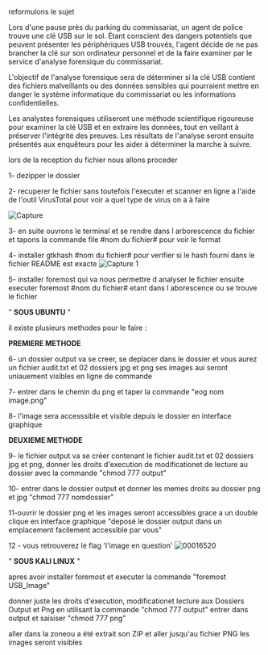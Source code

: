 reformulons le sujet 

Lors d'une pause près du parking du commissariat, un agent de police trouve une clé USB sur le sol. Étant conscient des dangers potentiels que peuvent présenter les périphériques USB trouvés, l'agent décide de ne pas brancher la clé sur son ordinateur personnel et de la faire examiner par le service d'analyse forensique du commissariat.

L'objectif de l'analyse forensique sera de déterminer si la clé USB contient des fichiers malveillants ou des données sensibles qui pourraient mettre en danger le système informatique du commissariat ou les informations confidentielles.

Les analystes forensiques utiliseront une méthode scientifique rigoureuse pour examiner la clé USB et en extraire les données, tout en veillant à préserver l'intégrité des preuves. Les résultats de l'analyse seront ensuite présentés aux enquêteurs pour les aider à déterminer la marche à suivre.

lors de la reception du fichier nous allons proceder 

1- dezipper le dossier 

2- recuperer le fichier sans toutefois l'executer et scanner en ligne a  l'aide de l'outil VirusTotal pour voir a quel type de virus on a à faire 

![Capture](https://user-images.githubusercontent.com/80653459/218672985-23162e24-5d9d-4e14-8688-3ed50fc6b136.PNG)


3- en suite ouvrons le terminal et se rendre dans l arborescence du fichier et tapons la commande file #nom du fichier# pour voir le format

4- installer gtkhash #nom du fichier# pour verifier si le hash fourni dans le fichier README est exacte
![Capture 1](https://user-images.githubusercontent.com/80653459/218673880-d2bff66b-95ed-48f4-9492-a063c85fadb4.PNG)


5- installer foremost qui va nous permettre d analyser le fichier ensuite executer foremost #nom du fichier# etant dans l aborescence ou se trouve le fichier

" **SOUS UBUNTU** "

il existe plusieurs methodes pour le faire :

**PREMIERE METHODE**

6- un dossier output va se creer, se deplacer dans le dossier et vous aurez un fichier audit.txt et 02 dossiers jpg et png ses images aui seront uniauement visibles en ligne de commande 

7- entrer dans le chemin du png et taper la commande "eog nom image.png"

8- l'image sera accesssible et visible depuis le dossier en interface graphique
   
**DEUXIEME METHODE** 

9- le fichier output va se créer contenant le fichier audit.txt et 02 dossiers jpg et png, donner les droits d'execution de modificationet de lecture au dossier avec la commande "chmod 777 output"

10- entrer dans le dossier output et donner les memes droits au dossier png et jpg "chmod 777 nomdossier"

11-ouvrir le dossier png et les images seront accessibles grace a un double clique en interface graphique "deposé le dossier output dans un emplacement facilement accessible par vous"

12 - vous retrouverez le flag 'l'image en question'
![00016520](https://user-images.githubusercontent.com/80653459/218674158-01a307fd-69ea-428b-afed-09917317aa65.png)

" **SOUS KALI LINUX** "

apres avoir installer foremost et executer la commande "foremost USB_Image"

donner juste les droits d'execution, modificationet lecture aux Dossiers Output et Png en utilisant la commande "chmod 777 output" entrer dans output et saisiser "chmod 777 png"

aller dans la zoneou a été extrait son ZIP et aller jusqu'au fichier PNG les images seront visibles 

